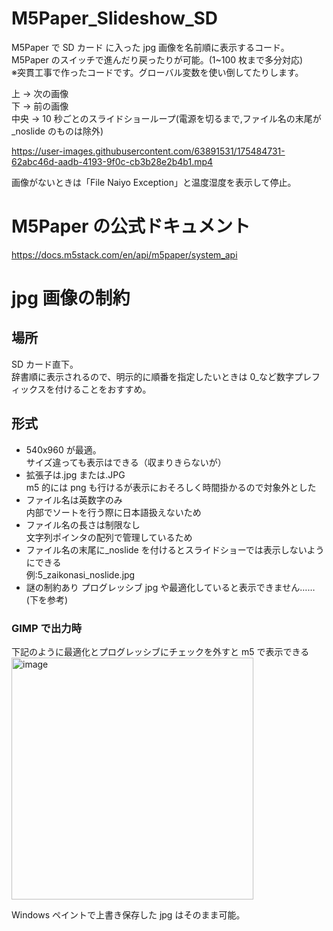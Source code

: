 <!-- @format -->

# M5Paper_Slideshow_SD

M5Paper で SD カード に入った jpg 画像を名前順に表示するコード。M5Paper のスイッチで進んだり戻ったりが可能。(1~100 枚まで多分対応)  
※突貫工事で作ったコードです。グローバル変数を使い倒してたりします。

上 → 次の画像  
下 → 前の画像  
中央 → 10 秒ごとのスライドショーループ(電源を切るまで,ファイル名の末尾が\_noslide のものは除外)


https://user-images.githubusercontent.com/63891531/175484731-62abc46d-aadb-4193-9f0c-cb3b28e2b4b1.mp4


画像がないときは「File Naiyo Exception」と温度湿度を表示して停止。

# M5Paper の公式ドキュメント

https://docs.m5stack.com/en/api/m5paper/system_api

# jpg 画像の制約

## 場所

SD カード直下。  
辞書順に表示されるので、明示的に順番を指定したいときは 0\_など数字プレフィックスを付けることをおすすめ。

## 形式

- 540x960 が最適。  
  サイズ違っても表示はできる（収まりきらないが）
- 拡張子は.jpg または.JPG  
   m5 的には png も行けるが表示におそろしく時間掛かるので対象外とした
- ファイル名は英数字のみ  
   内部でソートを行う際に日本語扱えないため
- ファイル名の長さは制限なし  
   文字列ポインタの配列で管理しているため
- ファイル名の末尾に\_noslide を付けるとスライドショーでは表示しないようにできる  
   例:5_zaikonasi_noslide.jpg
- 謎の制約あり
  プログレッシブ jpg や最適化していると表示できません……(下を参考)

### GIMP で出力時

下記のように最適化とプログレッシブにチェックを外すと m5 で表示できる  
<img width="387" alt="image" src="https://user-images.githubusercontent.com/63891531/175463364-5bda70db-d46b-4529-946e-4c641e8cc308.png">

Windows ペイントで上書き保存した jpg はそのまま可能。
